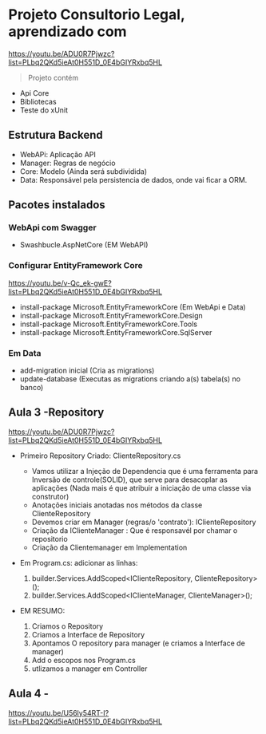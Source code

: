 # Projeto Consultorio Legal, aprendizado com 
https://youtu.be/ADU0R7Pjwzc?list=PLbq2QKd5ieAt0H551D_0E4bGIYRxbq5HL

> Projeto contém
- Api Core
- Bibliotecas
- Teste do xUnit

## Estrutura Backend
- WebAPi: Aplicação API
- Manager: Regras de negócio
- Core: Modelo (Ainda será subdividida)
- Data: Responsável pela persistencia de dados, onde vai ficar a ORM.

## Pacotes instalados

### WebApi com Swagger
- Swashbucle.AspNetCore (EM WebAPI)

### Configurar EntityFramework Core
https://youtu.be/v-Qc_ek-gwE?list=PLbq2QKd5ieAt0H551D_0E4bGIYRxbq5HL
- install-package Microsoft.EntityFrameworkCore (Em WebApi e Data)
- install-package Microsoft.EntityFrameworkCore.Design
- install-package Microsoft.EntityFrameworkCore.Tools
- install-package Microsoft.EntityFrameworkCore.SqlServer

### Em Data 
- add-migration inicial (Cria as migrations)
- update-database (Executas as migrations criando a(s) tabela(s) no banco)

## Aula 3 -Repository
https://youtu.be/ADU0R7Pjwzc?list=PLbq2QKd5ieAt0H551D_0E4bGIYRxbq5HL
- Primeiro Repository Criado: ClienteRepository.cs
	- Vamos utilizar a Injeção de Dependencia que é uma ferramenta para Inversão de controle(SOLID), 
		que serve para desacoplar as aplicações (Nada mais é que atribuir a iniciação de uma classe via construtor)
	- Anotações iniciais anotadas nos métodos da classe ClienteRepository
	- Devemos criar em Manager (regras/o 'contrato'): IClienteRepository 
	- Criação da IClienteManager : Que é responsavél por chamar o repositorio
	- Criação da Clientemanager em Implementation
- Em Program.cs: adicionar as linhas:
	1. builder.Services.AddScoped<IClienteRepository, ClienteRepository>();
	2. builder.Services.AddScoped<IClienteManager, ClienteManager>();

- EM RESUMO:
	1. Criamos o Repository
	2. Criamos a Interface de Repository
	3. Apontamos O repository para manager (e criamos a Interface de manager)
	4. Add o escopos nos Program.cs
	5. utlizamos a manager em Controller

## Aula 4 - 
https://youtu.be/U56ly54RT-I?list=PLbq2QKd5ieAt0H551D_0E4bGIYRxbq5HL


